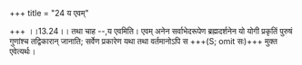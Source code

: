+++
title = "24 य एवम्"

+++
।।13.24।। तथा चाह --,य एवमिति। एवम् अनेन सर्वाभेदरूपेण ब्रह्मदर्शनेन यो योगी प्रकृतिं पुरुषं गुणांश्च तद्विकारान् जानाति; सर्वेण प्रकारेण यथा तथा वर्तमानोऽपि स +++(S; omit सः)+++ मुक्त एवेत्यर्थः।
